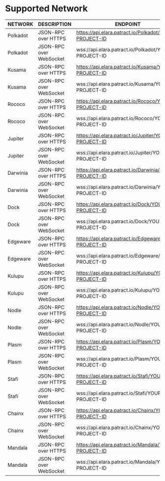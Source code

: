 #  Supported Network


| **NETWORK** | **DESCRIPTION**         | ENDPOINT                                              |
| ----------- | ----------------------- | ----------------------------------------------------- |
| Polkadot    | JSON-RPC over HTTPS     | https://api.elara.patract.io/Polkadot/YOUR-PROJECT-ID |
| Polkadot    | JSON-RPC over WebSocket | wss://api.elara.patract.io/Polkadot/YOUR-PROJECT-ID   |
| Kusama      | JSON-RPC over HTTPS     | https://api.elara.patract.io/Kusama/YOUR-PROJECT-ID   |
| Kusama      | JSON-RPC over WebSocket | wss://api.elara.patract.io/Kusama/YOUR-PROJECT-ID     |
| Rococo      | JSON-RPC over HTTPS     | https://api.elara.patract.io/Rococo/YOUR-PROJECT-ID   |
| Rococo      | JSON-RPC over WebSocket | wss://api.elara.patract.io/Rococo/YOUR-PROJECT-ID     |
| Jupiter      | JSON-RPC over HTTPS     | https://api.elara.patract.io/Jupiter/YOUR-PROJECT-ID   |
| Jupiter      | JSON-RPC over WebSocket | wss://api.elara.patract.io/Jupiter/YOUR-PROJECT-ID     |
| Darwinia      | JSON-RPC over HTTPS     | https://api.elara.patract.io/Darwinia/YOUR-PROJECT-ID   |
| Darwinia      | JSON-RPC over WebSocket | wss://api.elara.patract.io/Darwinia/YOUR-PROJECT-ID     |
| Dock      | JSON-RPC over HTTPS     | https://api.elara.patract.io/Dock/YOUR-PROJECT-ID   |
| Dock      | JSON-RPC over WebSocket | wss://api.elara.patract.io/Dock/YOUR-PROJECT-ID     |
| Edgeware      | JSON-RPC over HTTPS     | https://api.elara.patract.io/Edgeware/YOUR-PROJECT-ID   |
| Edgeware      | JSON-RPC over WebSocket | wss://api.elara.patract.io/Edgeware/YOUR-PROJECT-ID     |
| Kulupu      | JSON-RPC over HTTPS     | https://api.elara.patract.io/Kulupu/YOUR-PROJECT-ID   |
| Kulupu      | JSON-RPC over WebSocket | wss://api.elara.patract.io/Kulupu/YOUR-PROJECT-ID     |
| Nodle       | JSON-RPC over HTTPS     | https://api.elara.patract.io/Nodle/YOUR-PROJECT-ID   |
| Nodle       | JSON-RPC over WebSocket | wss://api.elara.patract.io/Nodle/YOUR-PROJECT-ID     |
| Plasm      | JSON-RPC over HTTPS     | https://api.elara.patract.io/Plasm/YOUR-PROJECT-ID   |
| Plasm      | JSON-RPC over WebSocket | wss://api.elara.patract.io/Plasm/YOUR-PROJECT-ID     |
| Stafi      | JSON-RPC over HTTPS     | https://api.elara.patract.io/Stafi/YOUR-PROJECT-ID   |
| Stafi      | JSON-RPC over WebSocket | wss://api.elara.patract.io/Stafi/YOUR-PROJECT-ID     |
| Chainx      | JSON-RPC over HTTPS     | https://api.elara.patract.io/Chainx/YOUR-PROJECT-ID   |
| Chainx      | JSON-RPC over WebSocket | wss://api.elara.patract.io/Chainx/YOUR-PROJECT-ID     |
| Mandala      | JSON-RPC over HTTPS     | https://api.elara.patract.io/Mandala/YOUR-PROJECT-ID   |
| Mandala      | JSON-RPC over WebSocket | wss://api.elara.patract.io/Mandala/YOUR-PROJECT-ID     |



